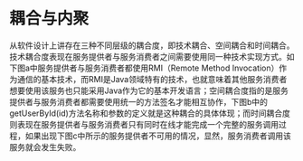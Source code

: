 # 耦合与内聚

从软件设计上讲存在三种不同层级的耦合度，即技术耦合、空间耦合和时间耦合。技术耦合度表现在服务提供者与服务消费者之间需要使用同一种技术实现方式。如下图a中服务提供者与服务消费者都使用RMI（Remote Method Invocation）作为通信的基本技术，而RMI是Java领域特有的技术，也就意味着其他服务消费者想要使用该服务也只能采用Java作为它的基本开发语言；空间耦合度指的是服务提供者与服务消费者都需要使用统一的方法签名才能相互协作，下图b中的getUserById(id)方法名称和参数的定义就是这种耦合的具体体现；而时间耦合度则表现在服务提供者与服务消费者只有同时在线才能完成一个完整的服务调用过程，如果出现下图c中所示的服务提供者不可用的情况，显然，服务消费者调用该服务就会发生失败。